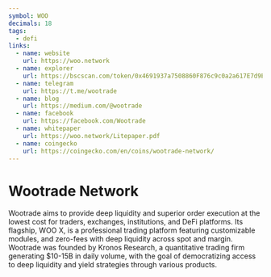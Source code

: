 ```yaml
---
symbol: WOO
decimals: 18
tags:
  - defi
links:
  - name: website
    url: https://woo.network
  - name: explorer
    url: https://bscscan.com/token/0x4691937a7508860F876c9c0a2a617E7d9E945D4B
  - name: telegram
    url: https://t.me/wootrade
  - name: blog
    url: https://medium.com/@wootrade
  - name: facebook
    url: https://facebook.com/Wootrade
  - name: whitepaper
    url: https://woo.network/Litepaper.pdf
  - name: coingecko
    url: https://coingecko.com/en/coins/wootrade-network/
---
```


# Wootrade Network

Wootrade aims to provide deep liquidity and superior order execution at the lowest cost for traders, exchanges, institutions, and DeFi platforms. Its flagship, WOO X, is a professional trading platform featuring customizable modules, and zero-fees with deep liquidity across spot and margin. Wootrade was founded by Kronos Research, a quantitative trading firm generating $10-15B in daily volume, with the goal of democratizing access to deep liquidity and yield strategies through various products.
